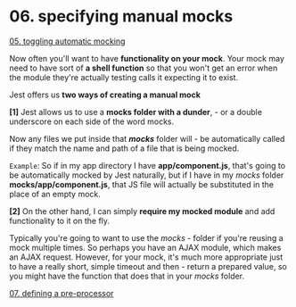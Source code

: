 # 06. specifying manual mocks

[05. toggling automatic mocking](https://github.com/xgirma/mastering-react-testing-with-jest/tree/master/chapters/05)

Now often you'll want to have **functionality on your mock**. Your mock may need to have sort of **a shell function** so that you won't get an error when the module they're actually testing calls it expecting it to exist. 

Jest offers us **two ways of creating a manual mock**

**[1]** Jest allows us to use a **mocks folder with a dunder**, - or a double underscore on each side of the word mocks. 

Now any files we put inside that **_mocks_** folder will - be automatically called if they match the name and path of a file that is being mocked.
 
`Example`: So if in my app directory I have **app/component.js**, that's going to be automatically mocked by Jest naturally, but if I have in my _mocks_ folder **__mocks__/app/component.js**, that JS file will actually be substituted in the place of an empty mock. 

**[2]** On the other hand, I can simply **require my mocked module** and add functionality to it on the fly. 

Typically you're going to want to use the _mocks_ - folder if you're reusing a mock multiple times. So perhaps you have an AJAX module, which makes an AJAX request. However, for your mock, it's much more appropriate just to have a really short, simple timeout and then - return a prepared value, so you might have the function that does that in your _mocks_ folder. 

[07. defining a pre-processor](https://github.com/xgirma/mastering-react-testing-with-jest/tree/master/chapters/07)
